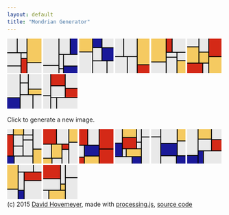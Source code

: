 ```yaml
---
layout: default
title: "Mondrian Generator"
---
```


<div id="left">
<img src="img/mondrian1.png">
<img src="img/mondrian2.png">
<img src="img/mondrian3.png">
<img src="img/mondrian4.png">
<img src="img/mondrian5.png">
<img src="img/mondrian6.png">
<img src="img/mondrian7.png">
<img src="img/mondrian8.png">
</div>

<div id="center">
<p>Click to generate a new image.</p>
<canvas data-processing-sources="MondrianGenerator.pde"></canvas>
</div>

<div id="right">
<img src="img/mondrian9.png">
<img src="img/mondrian10.png">
<img src="img/mondrian11.png">
<img src="img/mondrian12.png">
<img src="img/mondrian13.png">
<img src="img/mondrian14.png">
<img src="img/mondrian15.png">
<img src="img/mondrian16.png">
</div>

<div style="clear: both;"></div>

<div id="footer">
(c) 2015 <a href="http://faculty.ycp.edu/~dhovemey">David Hovemeyer</a>, made with <a href="http://processingjs.org/">processing.js</a>, <a href="MondrianGenerator.pde">source code</a>
</div>
